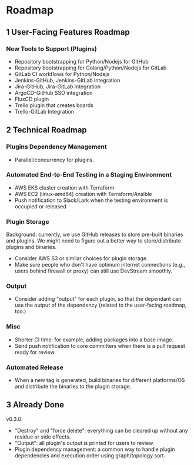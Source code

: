 # Roadmap

## 1 User-Facing Features Roadmap

### New Tools to Support (Plugins)

- Repository bootstrapping for Python/Nodejs for GitHub
- Repository bootstrapping for Golang/Python/Nodejs for GitLab
- GitLab CI workflows for Python/Nodejs
- Jenkins-GitHub, Jenkins-GitLab integration
- Jira-GitHub, Jira-GitLab integration
- ArgoCD-GitHub SSO integration
- FluxCD plugin
- Trello plugin that creates boards
- Trello-GitLab Integration

## 2 Technical Roadmap

### Plugins Dependency Management

- Parallel/concurrency for plugins.

### Automated End-to-End Testing in a Staging Environment

- AWS EKS cluster creation with Terraform
- AWS EC2 (linux-amd64) creation with Terraform/Ansible
- Push notification to Slack/Lark when the testing environment is occupied or released

### Plugin Storage

Background: currently, we use GitHub releases to store pre-built binaries and plugins. We might need to figure out a better way to store/distribute plugins and binaries.

- Consider AWS S3 or similar choices for plugin storage.
- Make sure people who don't have optimum internet connections (e.g., users behind firewall or proxy) can still use DevStream smoothly.

### Output

- Consider adding "output" for each plugin, so that the dependant can use the output of the dependency (related to the user-facing roadmap, too.)

### Misc

- Shorter CI time: for example, adding packages into a base image.
- Send push notification to core committers when there is a pull request ready for review.

### Automated Release

- When a new tag is generated, build binaries for different platforms/OS and distribute the binaries to the plugin storage.

## 3 Already Done

v0.3.0:
- "Destroy" and "force delete": everything can be cleared up without any residue or side effects.
- "Output": all plugin's output is printed for users to review.
- Plugin dependency management: a common way to handle plugin dependencies and execution order using graph/topology sort.
